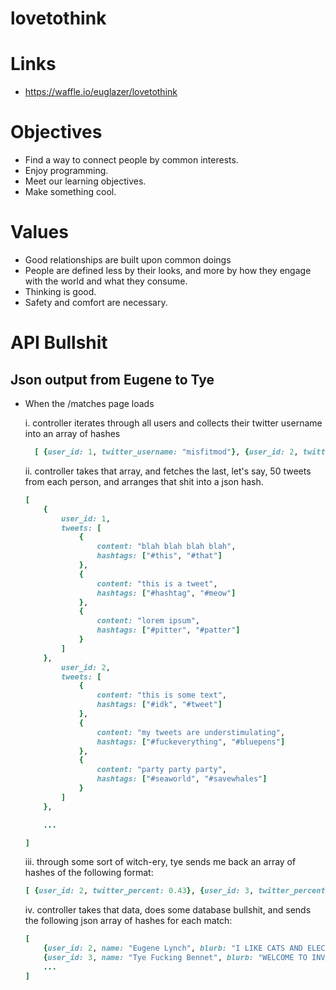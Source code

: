 lovetothink
===========

# Links
* https://waffle.io/euglazer/lovetothink

# Objectives
* Find a way to connect people by common interests. 
* Enjoy programming.
* Meet our learning objectives.
* Make something cool.

# Values
* Good relationships are built upon common doings
* People are defined less by their looks, and more by how they engage with the world and what they consume.
* Thinking is good.
* Safety and comfort are necessary.

# API Bullshit
## Json output from Eugene to Tye
* When the /matches page loads

	i. controller iterates through all users and collects their twitter username into an array of hashes
	```ruby
	  [ {user_id: 1, twitter_username: "misfitmod"}, {user_id: 2, twitter_username: "deephousekitty"}, ... ]
	```
  ii. controller takes that array, and fetches the last, let's say, 50 tweets from each person, and arranges that shit into a json hash. 
	```ruby
	[ 
		{ 
			user_id: 1,
			tweets: [
				{ 
					content: "blah blah blah blah",
					hashtags: ["#this", "#that"]
				},
				{ 
					content: "this is a tweet",
					hashtags: ["#hashtag", "#meow"]
				},
				{ 
					content: "lorem ipsum",
					hashtags: ["#pitter", "#patter"]
				}
			]
		},
			user_id: 2,
			tweets: [
				{ 
					content: "this is some text",
					hashtags: ["#idk", "#tweet"]
				},
				{ 
					content: "my tweets are understimulating",
					hashtags: ["#fuckeverything", "#bluepens"]
				},
				{ 
					content: "party party party",
					hashtags: ["#seaworld", "#savewhales"]
				}
			]
		},
	
		...
	
	]
	```
	iii. through some sort of witch-ery, tye sends me back an array of hashes of the following format:
	```ruby 
	[ {user_id: 2, twitter_percent: 0.43}, {user_id: 3, twitter_percent: 0.56}, ... ]
	```
	iv. controller takes that data, does some database bullshit, and sends the following json array of hashes for each match:
	```ruby 
	[ 
		{user_id: 2, name: "Eugene Lynch", blurb: "I LIKE CATS AND ELECTRITY", twitter_percent: 0.32}, 
		{user_id: 3, name: "Tye Fucking Bennet", blurb: "WELCOME TO INVERCARGILL", twitter_percent: 0.56}, 
		... 
	]
	```
